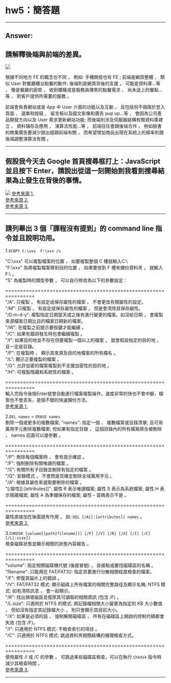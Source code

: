 # hw5：簡答題

--------------------------------------------------------------------------------------------------------------------------------

## Answer:

## 請解釋後端與前端的差異。  

![](https://i.imgur.com/78doWHP.png)  

根據不同地方 FE 的概念也不同 ， 例如: 手機開發也有 FE ; 前端是網頁整體 ， 類似 User 對餐廳櫃台點餐的動作; 後端則是網頁背後的支援 ， 可能是資料庫...等 ， 像是餐廳的廚房 ， 收到櫃檯或是服務員傳來的點餐需求 、 尚未送上的餐點...等 ， 對客戶提供所需要的服務 。  

前端會負責網站或是 App 中 User 介面的功能以及互動 ， 且包括但不侷限於登入頁面 、 選單和按鈕 、 留言板以及圖文影像和廣告 pup up...等 ， 會因為公司產品開發方向以及 User 需求更新網站功能; 而後端則涉及伺服器結構有關資料庫建立 、 資料儲存及應用 ， 演算法性能...等 ， 前端往往會跟後端合作 ， 例如臉書的商業廣告要減少跳出就跟前端有關 ， 而希望增加商品出現在系統上的頻率則跟後端調整演算法有關 。  

--------------------------------------------------------------------------------------------------------------------------------

## 假設我今天去 Google 首頁搜尋框打上：JavaScript 並且按下 Enter，請說出從這一刻開始到我看到搜尋結果為止發生在背後的事情。  

![](https://i.imgur.com/YOl75oQ.png)
[參考來源 1.](https://medium.com/%E4%B8%80%E5%80%8B%E4%BA%BA%E7%9A%84%E6%96%87%E8%97%9D%E5%BE%A9%E8%88%88/pm%E7%AD%86%E8%A8%98-%E5%89%8D%E7%AB%AF%E8%88%87%E5%BE%8C%E7%AB%AF-%E5%9F%BA%E6%9C%AC%E7%B6%B2%E7%AB%99%E6%9E%B6%E6%A7%8B-a679cd7a7bfc)  
[參考來源 2.](https://cythilya.github.io/2018/11/26/what-happens-when-you-type-an-url-in-the-browser-and-press-enter/)  
[參考來源 3.](https://tw.alphacamp.co/blog/2018-07-20-18464)

--------------------------------------------------------------------------------------------------------------------------------

## 請列舉出 3 個「課程沒有提到」的 command line 指令並且說明功用。  

1.`XCOPY C:\xxx  F:\xxx /s`  

"C:\xxx" 可以複製檔案的位置 ， 如要複製整個 C 槽就輸入C:\  
"F:\xxx" 為將複製檔案移到目的位置 ， 如果要放到 F 槽來備份資料夾 ， 就輸入 F:\ 。  
"S" 為複製時的類型參數 ， 可以自行修改為以下的參數設定：  

================================================================  
"/A": 只複製 ， 有設定成保存屬性的檔案 ， 不會更改有關屬性的設定。  
"/M": 只複製 ， 有設定成保存屬性的檔案 ， 但是會清除其保存屬性。  
"/D:m-d-y": 複製指定日期當天或之後有進行變更的檔案。如沒給日期 ， 會複製來源檔案日期比目的檔案日期新的檔案。  
"/W": 在複製之前提示要按鍵才能繼續 。  
"/C": 如果有錯誤發生時也會繼續複製 。  
"/I": 如果目的地並不存在但要複製一個以上的檔案 ， 就會假設指定的目的地 ， 且一定是目錄。  
"/F": 在複製時 ， 顯示其來源及目的地檔案的所有檔名 。   
"/L": 顯示正要複製的檔案 。  
"/G": 允許加密的檔案複製到不支援加密性的目的地 。  
"/H": 可複製隱藏和系統性的檔案 。  

================================================================  
輸入完指令後按Enter就會自動進行檔案複製操作，速度非常的快也不會中斷，檔案也不會丟失，是個不錯的快速備份方法。  
[參考來源 1.](https://neohsuxoops.blogspot.com/2018/04/windowsdosxcopy.html)  

2.`DEL names` = `ERASE names`  
刪除一個或更多的複數檔案; "names": 指定一個 、 複數檔案或目錄清單; 且可用萬用字元刪除複數檔案; 但如果有指定目錄 ， 這個目錄內的所有檔案將全被刪除 ， names 前面可以接參數 。  

================================================================  
"/P": 刪除每個檔案時 ， 會有提示確認 。  
"/F": 強制刪除有關唯讀的檔案 。  
"/S": 有關所有子目錄並刪除有指定的檔案 。  
"/Q": 安靜模式 ， 不會問是否確定刪除全域萬用字元 。  
"/A": 根據其屬性來選取要刪除的檔案 。  
"[/屬性[[:]attributes]]": 屬性 R 表示唯讀檔案; 屬性 S 表示為系統檔案; 屬性 H 表示隱藏檔案; 屬性 A  為準備保存的檔案; 屬性 - 首碼表示不是 。  

================================================================  
屬性直接加在後面就有作用 ， 如: `DEL [/A[[:]attributes]] names` 。  
[參考來源 2.](https://dotblogs.com.tw/CYLcode/2018/09/13/102159)  

3.`CHKDSK [volume[[path]filename]]] [/F] [/V] [/R] [/X] [/I] [/C] [/L[:size]]`  
檢查磁碟狀態並顯示相關的狀態內容報告 。  

================================================================  
"volume": 指定相關磁碟機代號 (後接冒號) ， 掛接點或要找磁碟區的名稱 。  
"filename": 只能用在 FAT/FAT32: 指定其要進行分散相關程度檢查的檔案。  
"/F": 修復其磁片上的錯誤 。  
"/V": FAT/FAT32 模式: 顯示磁碟上所有檔案的相關完整路徑及顯示名稱; NTFS 模式: 如有清除訊息 ， 會一起顯示。  
"/R": 找出損壞磁區並復原其可讀取的相關資訊 (包含 /F) 。  
"/L:size": 只適用於 NTFS 的模式: 將記錄檔相關大小變更為指定的 KB 大小數值 ， 但如沒有指定其記錄檔大小 ， 則只會顯示其目前大小。  
"/X": 如果是必須的話 ， 強制解開磁碟區 ， 所有在磁碟區上開啟的控制代碼都會失效 (包含 /F)。  
"/I": 只適用於 NTFS 模式: 不檢查索引的項目 。  
"/C": 只適用於 NTFS 模式: 跳過資料夾相關結構的循環檢查方式。  

================================================================  
使用屬性 /I 或 /C 的參數 ， 可跳過某些磁碟區檢查，可以在執行 `Chkdsk` 指令時減少其檢查時間 。  
[參考來源 3.](https://www.csie.ntu.edu.tw/~r91112/myDownload/WEB/CMD.html)  


--------------------------------------------------------------------------------------------------------------------------------